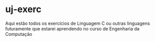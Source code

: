 # uj-exerc
Aqui estão todos os exercícios de Linguagem C ou outras linguagens futuramente que estarei aprendendo no curso de Engenharia da Computação
